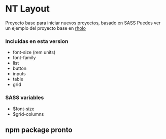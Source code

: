# NT Layout

Proyecto base para iniciar nuevos proyectos, basado en SASS
Puedes ver un ejemplo del proyecto base en [rholo]

### Incluidas en esta version
  - font-size (rem units)
  - font-family
  - list
  - button
  - inputs
  - table
  - grid

### SASS variables
  - $font-size
  - $grid-columns

## npm package pronto

```sh

```


   [rholo]: <http://rholo.cl/labs/nt_layout>
